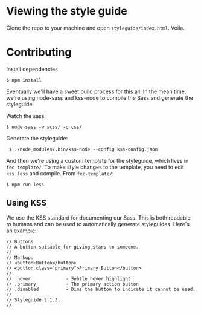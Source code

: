 # Viewing the style guide
Clone the repo to your machine and open `styleguide/index.html`. Voila.

# Contributing
Install dependencies
``` 
$ npm install
```

Eventually we'll have a sweet build process for this all. In the mean time, we're using node-sass and kss-node to compile the Sass and generate the styleguide.

Watch the sass:
```
$ node-sass -w scss/ -o css/
```

Generate the styleguide:
```
 $ ./node_modules/.bin/kss-node --config kss-config.json
```

And then we're using a custom template for the styleguide, which lives in `fec-template/`. To make style changes to the template, you need to edit `kss.less` and compile. From `fec-template/`:
```
$ npm run less
```

## Using KSS
We use the KSS standard for documenting our Sass. This is both readable to humans and can be used to automatically generate styleguides. Here's an example:

```
// Buttons
// A button suitable for giving stars to someone.
// 
// Markup:
// <button>Button</button>
// <button class="primary">Primary Button</button>
//
// :hover             - Subtle hover highlight.
// .primary           - The primary action button
// .disabled          - Dims the button to indicate it cannot be used.
// 
// Styleguide 2.1.3.
//
```
